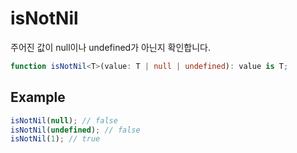 # isNotNil

주어진 값이 null이나 undefined가 아닌지 확인합니다.

```typescript
function isNotNil<T>(value: T | null | undefined): value is T;
```

## Example

```typescript
isNotNil(null); // false
isNotNil(undefined); // false
isNotNil(1); // true
```
